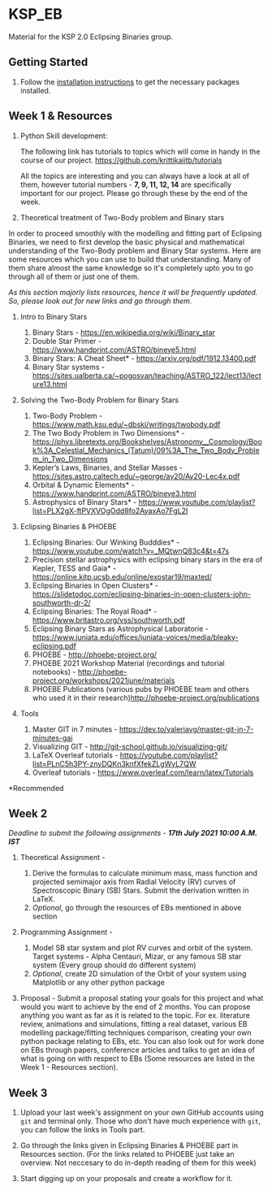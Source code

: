 # KSP_EB
Material for the KSP 2.0 Eclipsing Binaries group.

## Getting Started

1. Follow the [installation instructions](Install_Instructions/Install.md) to get the necessary packages installed.

## Week 1 & Resources

1. Python Skill development: 
   
   The following link has tutorials to topics which will come in handy in the course of our project. https://github.com/krittikaiitb/tutorials 
   
   All the topics are interesting and you can always have a look at all of them, however tutorial numbers - **7, 9, 11, 12, 14** are specifically important for our project. Please go through these by the end of the week.

2. Theoretical treatment of Two-Body problem and Binary stars

In order to proceed smoothly with the modelling and fitting part of Eclipsing Binaries, we need to first develop the basic physical and mathematical understanding of the Two-Body problem and Binary Star systems. Here are some resources which you can use to build that understanding. Many of them share almost the same knowledge so it's completely upto you to go through all of them or just one of them.

_As this section majorly lists resources, hence it will be frequently updated. So, please look out for new links and go through them._

  1. Intro to Binary Stars
        1. Binary Stars - https://en.wikipedia.org/wiki/Binary_star 
        2. Double Star Primer - https://www.handprint.com/ASTRO/bineye5.html
        3. Binary Stars: A Cheat Sheet* - https://arxiv.org/pdf/1912.13400.pdf
        4. Binary Star systems - https://sites.ualberta.ca/~pogosyan/teaching/ASTRO_122/lect13/lecture13.html
  
  2. Solving the Two-Body Problem for Binary Stars
        1. Two-Body Problem - https://www.math.ksu.edu/~dbski/writings/twobody.pdf
        2. The Two Body Problem in Two Dimensions* - https://phys.libretexts.org/Bookshelves/Astronomy__Cosmology/Book%3A_Celestial_Mechanics_(Tatum)/09%3A_The_Two_Body_Problem_in_Two_Dimensions
        3. Kepler’s Laws, Binaries, and Stellar Masses - https://sites.astro.caltech.edu/~george/ay20/Ay20-Lec4x.pdf
        4. Orbital & Dynamic Elements* - https://www.handprint.com/ASTRO/bineye3.html
        5. Astrophysics of Binary Stars* - https://www.youtube.com/playlist?list=PLX2gX-ftPVXVOgOdd8fo2AyaxAo7FgL2I

  3. Eclipsing Binaries & PHOEBE
        1. Eclipsing Binaries: Our Winking Budddies* - https://www.youtube.com/watch?v=_MQtwnQ83c4&t=47s
        2. Precision stellar astrophysics with eclipsing binary stars in the era of Kepler, TESS and Gaia* - https://online.kitp.ucsb.edu/online/exostar19/maxted/
        3. Eclipsing Binaries in Open Clusters* - https://slidetodoc.com/eclipsing-binaries-in-open-clusters-john-southworth-dr-2/
        4. Eclipsing Binaries: The Royal Road* - https://www.britastro.org/vss/southworth.pdf
        5. Eclipsing Binary Stars as Astrophysical Laboratorie - https://www.juniata.edu/offices/juniata-voices/media/bleaky-eclipsing.pdf
        6. PHOEBE - http://phoebe-project.org/
        7. PHOEBE 2021 Workshop Material (recordings and tutorial notebooks) - http://phoebe-project.org/workshops/2021june/materials
        8. PHOEBE Publications (various pubs by PHOEBE team and others who used it in their research)http://phoebe-project.org/publications
  5. Tools 
        1. Master GIT in 7 minutes - https://dev.to/valeriavg/master-git-in-7-minutes-gai
        2. Visualizing GIT - http://git-school.github.io/visualizing-git/
        3. LaTeX Overleaf tutorials - https://youtube.com/playlist?list=PLnC5h3PY-znyDQKn3knfXfekZLgWyL7QW
        4. Overleaf tutorials - https://www.overleaf.com/learn/latex/Tutorials
 
*Recommended

## Week 2

_Deadline to submit the following assignments - **17th July 2021 10:00 A.M. IST**_

1. Theoretical Assignment - 
      1. Derive the formulas to calculate minimum mass, mass function and projected semimajor axis from Radial Velocity (RV) curves of Spectroscopic Binary (SB) Stars. Submit the derivation written in LaTeX.
      2.  _Optional_, go through the resources of EBs mentioned in above section

2. Programming Assignment - 
      1. Model SB star system and plot RV curves and orbit of the system. Target systems - Alpha Centauri, Mizar, or any famous SB star system (Every group should do different system)
      2. _Optional_, create 2D simulation of the Orbit of your system using Matplotlib or any other python package

3. Proposal - Submit a proposal stating your goals for this project and what would you want to achieve by the end of 2 months. You can propose anything you want as far as it is related to the topic. For ex. literature review, animations and simulations, fitting a real dataset, various EB modelling package/fitting techniques comparison, creating your own python package relating to EBs, etc. You can also look out for work done on EBs through papers, conference articles and talks to get an idea of what is going on with respect to EBs (Some resources are listed in the Week 1 - Resources section).



## Week 3

1. Upload your last week's assignment on your own GitHub accounts using `git` and terminal only. Those who don't have much experience with `git`, you can follow the links in Tools part. 

2. Go through the links given in Eclipsing Binaries & PHOEBE part in Resources section. (For the links related to PHOEBE just take an overview. Not neccesary to do in-depth reading of them for this week)

3. Start digging up on your proposals and create a workflow for it.
